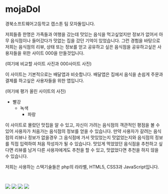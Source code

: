 # mojaDol
<p>경북소프트웨어고등학교 캡스톤 팀 모자돌입니다.</p>

<p>저희들중 한명은 가족들과 여행을 갔는데 맛있는 음식을 먹고싶었지만 정보가 없어서 아무 음식점이나 들어갔다가 맛없는 집을 갔던 기억이 있었습니다. 그런 경험을 바탕으로 저희는 음식점의 리뷰, 상태 또는 정보를 얻고 공유하고 싶은 음식점을 공유하고싶은 사용자들을 위한 사이트 000을 만들것입니다.</p>

<p>(여기에 비교할 사이트 사진과 000사이트 사진)</p>
<p>이 사이트는 기본적으로는 배달앱과 비슷합니다. 배달앱은 집에서 음식을 손쉽게 주문과 결제를 하고싶은 사용자들을 위한 앱입니다.</p>

<p>(여기에 평가 올린 사이트의 사진)</p>

- 빨강
  - 녹색
    - 파랑

<p>이 사이트로 몰랐던 맛집을 알 수 있고, 자신이 가려는 음식점의 객관적인 평점을 볼 수 있어 사용자가 처음가는 음식점의 정보를 얻을 수 있습니다. 만약 사용자가 갈려는 음식점의 리뷰나 정보가 없을경우 그 음식점에 가서 맛있었는지 맛없었는지와 음식점의 정보를 직접 입력하여 처음 작성자가 될 수 있습니다. 맛있게 먹었었던 음식점을 추천하고 싶다면 리뷰를 남겨 다른 사용자에게도 추천을 할 수 있고, 맛없었다면 추천을 하지 않을 수 있습니다.</p>

<p></p>

<p>저희는 사용하는 스택기술들은 php의 라라벨, HTML5, CSS3과 JavaScript입니다.</p>
<br />

<a href="#"><img src="https://img.shields.io/badge/Laravel-FF2D20?style=flat-square&logo=laravel&logoColor=white"/></a>
<a href="#"><img src="https://img.shields.io/badge/HTML5-E34F26?style=flat-square&logo=html5&logoColor=white"/></a>
<a href="#"><img src="https://img.shields.io/badge/CSS3-1572B6?style=flat-square&logo=css&logoColor=white"/></a>
<a href="#"><img src="https://img.shields.io/badge/JavaScript-F7DF1E?style=flat-square&logo=javascript&logoColor=black"/></a>
